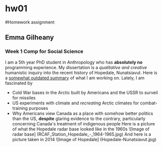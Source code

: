 # hw01
#Homework assignment
## Emma Gilheany
### Week 1 Comp for Social Science

I am a 5th year PhD student in Anthropology who has **absolutely no** programming experience. My dissertation is a *qualitative and creative* humanistic inquiry into the recent history of Hopedale, Nunatsiavut. Here is a [somewhat outdated summary](https://cissr.uchicago.edu/research/2018-2019/field-research/emma-gilheany) of what I am working on. Lately, I am fascinated by
* Cold War bases in the Arctic built by Americans and the USSR to surveil for missiles
* US experiments with climate and *recreating* Arctic climates for combat-training purposes
* Why Americans view Canada as a place with somehow better politics than the US, **despite** glaring evidence to the contrary, particularly concerning Canada's treatment of indigenous people
Here is a picture of what the Hopedale radar base looked like in the 1960s ![Image of radar base] (RCAF_Station_Hopedale_-_1964-1965.jpg)
And here is a picture taken in 2014 ![Image of Hopedale] (Hopedale-Nunatsiavut.jpg)